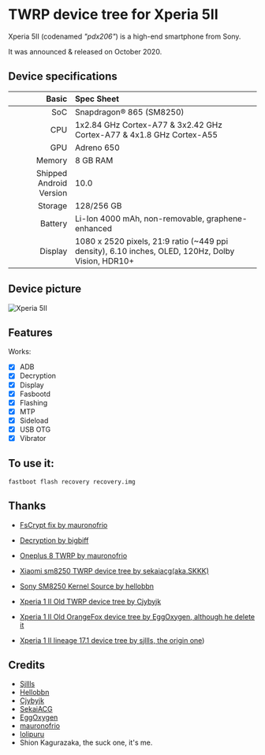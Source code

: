 # TWRP device tree for Xperia 5II

Xperia 5II (codenamed _"pdx206"_) is a high-end smartphone from Sony.

It was announced & released on October 2020.

## Device specifications

Basic   | Spec Sheet
-------:|:-------------------------
SoC     | Snapdragon® 865 (SM8250)
CPU     | 1x2.84 GHz Cortex-A77 & 3x2.42 GHz Cortex-A77 & 4x1.8 GHz Cortex-A55
GPU     | Adreno 650
Memory  | 8 GB RAM
Shipped Android Version | 10.0
Storage | 128/256 GB
Battery | Li-Ion 4000 mAh, non-removable, graphene-enhanced
Display | 1080 x 2520 pixels, 21:9 ratio (~449 ppi density), 6.10 inches, OLED, 120Hz, Dolby Vision, HDR10+

## Device picture

![Xperia 5II](https://www.sony.co.uk/image/0909aefcd268e5edef06813421bc98c7?fmt=pjpeg&wid=2000&bgcolor=F1F5F9&bgc=F1F5F9&qlt=85)

## Features

Works:

- [X] ADB
- [X] Decryption
- [X] Display
- [X] Fasbootd
- [X] Flashing
- [X] MTP
- [X] Sideload
- [X] USB OTG
- [X] Vibrator

## To use it:

```
fastboot flash recovery recovery.img
```


## Thanks

- [FsCrypt fix by mauronofrio](https://github.com/mauronofrio/android_bootable_recovery)

- [Decryption by bigbiff](https://github.com/bigbiff/android_bootable_recovery)

- [Oneplus 8 TWRP by mauronofrio](https://github.com/mauronofrio/android_device_oneplus_instantnoodle_TWRP)

- [Xiaomi sm8250 TWRP device tree by sekaiacg(aka.SKKK)](https://github.com/sekaiacg/android_device_xiaomi_umi_TWRP)

- [Sony SM8250 Kernel Source by hellobbn](https://github.com/hellobbn/android_kernel_sony_sm8250)

- [Xperia 1 II Old TWRP device tree by Cjybyjk](https://github.com/cjybyjk/sony_pdx203_twrp)

- [Xperia 1 II Old OrangeFox device tree by EggOxygen, although he delete it](https://github.com/ShirokaneShizuku/twrp_device_sony_pdx203)

- [Xperia 1 II lineage 17.1 device tree by sjllls, the origin one](https://github.com/sjllls/android_device_sony_pdx203))

## Credits

- [Sjllls](https://github.com/sjllls)
- [Hellobbn](https://github.com/hellobbn)
- [Cjybyjk](https://github.com/cjybyjk)
- [SekaiACG](https://github.com/sekaiacg)
- [EggOxygen](https://github.com/eggoxygen)
- [mauronofrio](https://github.com/mauronofrio)
- [lolipuru](https://github.com/lolipuru)
- Shion Kagurazaka, the suck one, it's me.
